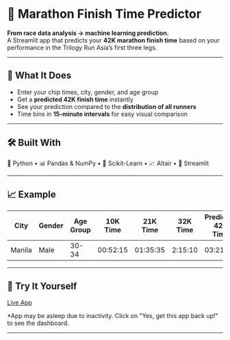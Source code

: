 # 🏃 Marathon Finish Time Predictor  

**From race data analysis → machine learning prediction.**  
A Streamlit app that predicts your **42K marathon finish time** based on your performance in the Trilogy Run Asia’s first three legs.

---

## 📌 What It Does  
- Enter your chip times, city, gender, and age group  
- Get a **predicted 42K finish time** instantly  
- See your prediction compared to the **distribution of all runners**  
- Time bins in **15-minute intervals** for easy visual comparison  

---

## 🛠 Built With  
🐍 Python • 📊 Pandas & NumPy • 🤖 Scikit-Learn • 📈 Altair • 🎨 Streamlit  


---

## 📈 Example  
| City   | Gender | Age Group | 10K Time | 21K Time | 32K Time | Predicted 42K Time |
|--------|--------|-----------|----------|----------|----------|--------------------|
| Manila | Male   | 30-34     | 00:52:15 | 01:35:35 | 2:15:10  | 03:21:29           |

---

## 🚀 Try It Yourself  
[Live App](https://trilogyrunasia.streamlit.app)  

*App may be asleep due to inactivity. Click on "Yes, get this app back up!" to see the dashboard.

---

